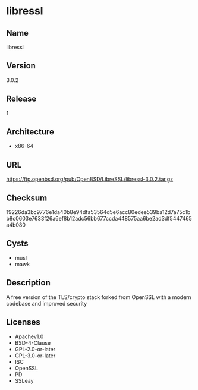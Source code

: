 # libressl

## Name
libressl

## Version
3.0.2

## Release
1

## Architecture
* x86-64

## URL
https://ftp.openbsd.org/pub/OpenBSD/LibreSSL/libressl-3.0.2.tar.gz

## Checksum
19226da3bc9776e1da40b8e94dfa53564d5e6acc80edee539ba12d7a75c1bb8c0603e7633f26a6ef8b12adc56bb677ccda448575aa6be2ad3df5447465a4b080

## Cysts
* musl
* mawk

## Description
A free version of the TLS/crypto stack forked from OpenSSL with a modern
codebase and improved security

## Licenses
* Apachev1.0
* BSD-4-Clause
* GPL-2.0-or-later
* GPL-3.0-or-later
* ISC
* OpenSSL
* PD
* SSLeay
